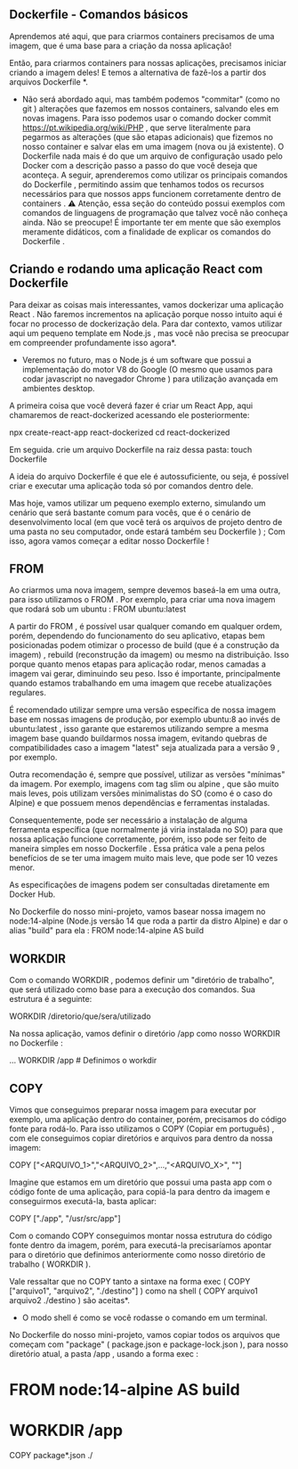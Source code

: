 ## Dockerfile - Comandos básicos ##

Aprendemos até aqui, que para criarmos containers precisamos de uma imagem, que é uma base para a criação da nossa aplicação!

Então, para criarmos containers para nossas aplicações, precisamos iniciar criando a imagem deles! E temos a alternativa de fazê-los a partir dos arquivos Dockerfile *.
* Não será abordado aqui, mas também podemos "commitar" (como no git ) alterações que fazemos em nossos containers, salvando eles em novas imagens.
Para isso podemos usar o comando docker commit https://pt.wikipedia.org/wiki/PHP , que serve literalmente para pegarmos as alterações (que são etapas adicionais) que fizemos no nosso container e salvar elas em uma imagem (nova ou já existente).
O Dockerfile nada mais é do que um arquivo de configuração usado pelo Docker com a descrição passo a passo do que você deseja que aconteça.
A seguir, aprenderemos como utilizar os principais comandos do Dockerfile , permitindo assim que tenhamos todos os recursos necessários para que nossos apps funcionem corretamente dentro de containers .
⚠️ Atenção, essa seção do conteúdo possui exemplos com comandos de linguagens de programação que talvez você não conheça ainda. Não se preocupe! É importante ter em mente que são exemplos meramente didáticos, com a finalidade de explicar os comandos do Dockerfile .


## Criando e rodando uma aplicação React com Dockerfile ##

Para deixar as coisas mais interessantes, vamos dockerizar uma aplicação React . Não faremos incrementos na aplicação porque nosso intuito aqui é focar no processo de dockerização dela.
Para dar contexto, vamos utilizar aqui um pequeno template em Node.js , mas você não precisa se preocupar em compreender profundamente isso agora*.

* Veremos no futuro, mas o Node.js é um software que possui a implementação do motor V8 do Google (O mesmo que usamos para codar javascript no navegador Chrome ) para utilização avançada em 
ambientes desktop.

A primeira coisa que você deverá fazer é criar um React App, aqui chamaremos de react-dockerized acessando ele posteriormente:

  npx create-react-app react-dockerized
cd react-dockerized

Em seguida. crie um arquivo Dockerfile na raiz dessa pasta:
  touch Dockerfile

A ideia do arquivo Dockerfile é que ele é autossuficiente, ou seja, é possível criar e executar uma aplicação toda só por comandos dentro dele.

Mas hoje, vamos utilizar um pequeno exemplo externo, simulando um cenário que será bastante comum para vocês, que é o cenário de desenvolvimento local (em que você terá os arquivos de projeto dentro de uma pasta no seu computador, onde estará também seu Dockerfile ) ;
Com isso, agora vamos começar a editar nosso Dockerfile !


## FROM ##

Ao criarmos uma nova imagem, sempre devemos baseá-la em uma outra, para isso utilizamos o FROM . Por exemplo, para criar uma nova imagem que rodará sob um ubuntu :
  FROM ubuntu:latest

A partir do FROM , é possível usar qualquer comando em qualquer ordem, porém, dependendo do funcionamento do seu aplicativo, etapas bem posicionadas podem otimizar o processo de build (que é a construção da imagem) , rebuild (reconstrução da imagem) ou mesmo na distribuição. Isso porque quanto menos etapas para aplicação rodar, menos camadas a imagem vai gerar, diminuindo seu peso.
Isso é importante, principalmente quando estamos trabalhando em uma imagem que recebe atualizações regulares.

É recomendado utilizar sempre uma versão específica de nossa imagem base em nossas imagens de produção, por exemplo ubuntu:8 ao invés de ubuntu:latest , isso garante que estaremos utilizando sempre a mesma imagem base quando buildarmos nossa imagem, evitando quebras de compatibilidades caso a imagem "latest" seja atualizada para a versão 9 , por exemplo.

Outra recomendação é, sempre que possível, utilizar as versões "mínimas" da imagem. Por exemplo, imagens com tag slim ou alpine , que são muito mais leves, pois utilizam versões minimalistas do SO (como é o caso do Alpine) e que possuem menos dependências e ferramentas instaladas.

Consequentemente, pode ser necessário a instalação de alguma ferramenta específica (que normalmente já viria instalada no SO) para que nossa aplicação funcione corretamente, porém, isso pode ser feito de maneira simples em nosso Dockerfile . Essa prática vale a pena pelos benefícios de se ter uma imagem muito mais leve, que pode ser 10 vezes menor.

As especificações de imagens podem ser consultadas diretamente em Docker Hub.

No Dockerfile do nosso mini-projeto, vamos basear nossa imagem no node:14-alpine (Node.js versão 14 que roda a partir da distro Alpine) e dar o alias "build" para ela :
  FROM node:14-alpine AS build


## WORKDIR ##

Com o comando WORKDIR , podemos definir um "diretório de trabalho", que será utilizado como base para a execução dos comandos. Sua estrutura é a seguinte:

  WORKDIR /diretorio/que/sera/utilizado

Na nossa aplicação, vamos definir o diretório /app como nosso WORKDIR no Dockerfile :

  ...
  WORKDIR /app # Definimos o workdir


## COPY ##

Vimos que conseguimos preparar nossa imagem para executar por exemplo, uma aplicação dentro do container, porém, precisamos do código fonte para rodá-lo.
Para isso utilizamos o COPY (Copiar em português) , com ele conseguimos copiar diretórios e arquivos para dentro da nossa imagem:

  COPY ["<ARQUIVO_1>","<ARQUIVO_2>",...,"<ARQUIVO_X>", "<PASTA-DESTINO>"]

Imagine que estamos em um diretório que possui uma pasta app com o código fonte de uma aplicação, para copiá-la para dentro da imagem e conseguirmos executá-la, basta aplicar:

  COPY ["./app", "/usr/src/app"]

Com o comando COPY conseguimos montar nossa estrutura do código fonte dentro da imagem, porém, para executá-la precisaríamos apontar para o diretório que definimos anteriormente como nosso diretório de trabalho ( WORKDIR ).

Vale ressaltar que no COPY tanto a sintaxe na forma exec ( COPY ["arquivo1", "arquivo2", "./destino"] ) como na shell ( COPY arquivo1 arquivo2 ./destino ) são aceitas*.
* O modo shell é como se você rodasse o comando em um terminal.

No Dockerfile do nosso mini-projeto, vamos copiar todos os arquivos que começam com "package" ( package.json e package-lock.json ), para nosso diretório atual, a pasta /app , usando a forma exec :
  # FROM node:14-alpine AS build
  # WORKDIR /app  
  COPY package*.json ./

